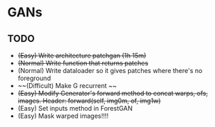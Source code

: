 # GANs

## TODO

 * ~~(Easy) Write architecture patchgan (1h 15m)~~
 * ~~(Normal) Write function that returns patches~~
 * (Normal) Write dataloader so it gives patches where there's no foreground
 * ~~(Difficult) Make G recurrent ~~
 * ~~(Easy) Modify Generator's forward method to concat warps, ofs, images. Header: forward(self, img0m, of, img1w)~~
 * (Easy) Set inputs method in ForestGAN
 * (Easy) Mask warped images!!!! 